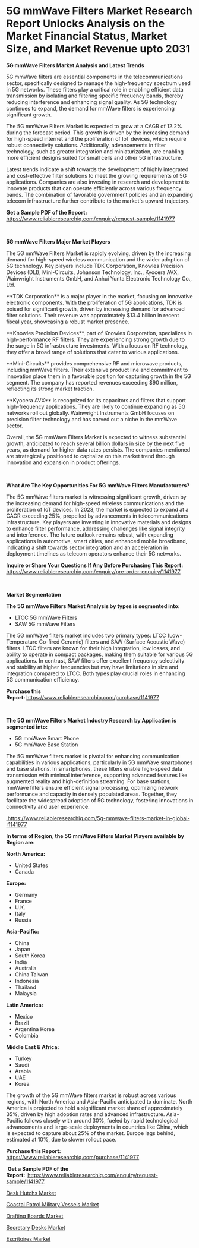 <p><h1>5G mmWave Filters Market Research Report Unlocks Analysis on the Market Financial Status, Market Size, and Market Revenue upto 2031</h1></p><p><strong>5G mmWave Filters Market Analysis and Latest Trends</strong></p>
<p><p>5G mmWave filters are essential components in the telecommunications sector, specifically designed to manage the high-frequency spectrum used in 5G networks. These filters play a critical role in enabling efficient data transmission by isolating and filtering specific frequency bands, thereby reducing interference and enhancing signal quality. As 5G technology continues to expand, the demand for mmWave filters is experiencing significant growth.</p><p>The 5G mmWave Filters Market is expected to grow at a CAGR of 12.2% during the forecast period. This growth is driven by the increasing demand for high-speed internet and the proliferation of IoT devices, which require robust connectivity solutions. Additionally, advancements in filter technology, such as greater integration and miniaturization, are enabling more efficient designs suited for small cells and other 5G infrastructure.</p><p>Latest trends indicate a shift towards the development of highly integrated and cost-effective filter solutions to meet the growing requirements of 5G applications. Companies are also investing in research and development to innovate products that can operate efficiently across various frequency bands. The combination of favorable government policies and an expanding telecom infrastructure further contribute to the market's upward trajectory.</p></p>
<p><strong>Get a Sample PDF of the Report:&nbsp;</strong> <a href="https://www.reliableresearchiq.com/enquiry/request-sample/1141977?utm_campaign=1137&utm_medium=2&utm_source=Github&utm_content=ia&utm_term=03102024&utm_id=5g-mmwave-filters">https://www.reliableresearchiq.com/enquiry/request-sample/1141977</a></p>
<p>&nbsp;</p>
<p><strong>5G mmWave Filters Major Market Players</strong></p>
<p><p>The 5G mmWave Filters Market is rapidly evolving, driven by the increasing demand for high-speed wireless communication and the wider adoption of 5G technology. Key players include TDK Corporation, Knowles Precision Devices (DLI), Mini-Circuits, Johanson Technology, Inc., Kyocera AVX, Wainwright Instruments GmbH, and Anhui Yunta Electronic Technology Co., Ltd.</p><p>**TDK Corporation** is a major player in the market, focusing on innovative electronic components. With the proliferation of 5G applications, TDK is poised for significant growth, driven by increasing demand for advanced filter solutions. Their revenue was approximately $13.4 billion in recent fiscal year, showcasing a robust market presence.</p><p>**Knowles Precision Devices**, part of Knowles Corporation, specializes in high-performance RF filters. They are experiencing strong growth due to the surge in 5G infrastructure investments. With a focus on RF technology, they offer a broad range of solutions that cater to various applications.</p><p>**Mini-Circuits** provides comprehensive RF and microwave products, including mmWave filters. Their extensive product line and commitment to innovation place them in a favorable position for capturing growth in the 5G segment. The company has reported revenues exceeding $90 million, reflecting its strong market traction.</p><p>**Kyocera AVX** is recognized for its capacitors and filters that support high-frequency applications. They are likely to continue expanding as 5G networks roll out globally. Wainwright Instruments GmbH focuses on precision filter technology and has carved out a niche in the mmWave sector.</p><p>Overall, the 5G mmWave Filters Market is expected to witness substantial growth, anticipated to reach several billion dollars in size by the next five years, as demand for higher data rates persists. The companies mentioned are strategically positioned to capitalize on this market trend through innovation and expansion in product offerings.</p></p>
<p>&nbsp;</p>
<p><strong>What Are The Key Opportunities For 5G mmWave Filters Manufacturers?</strong></p>
<p><p>The 5G mmWave filters market is witnessing significant growth, driven by the increasing demand for high-speed wireless communications and the proliferation of IoT devices. In 2023, the market is expected to expand at a CAGR exceeding 25%, propelled by advancements in telecommunications infrastructure. Key players are investing in innovative materials and designs to enhance filter performance, addressing challenges like signal integrity and interference. The future outlook remains robust, with expanding applications in automotive, smart cities, and enhanced mobile broadband, indicating a shift towards sector integration and an acceleration in deployment timelines as telecom operators enhance their 5G networks.</p></p>
<p><strong>Inquire or Share Your Questions If Any Before Purchasing This Report:</strong> <a href="https://www.reliableresearchiq.com/enquiry/pre-order-enquiry/1141977?utm_campaign=1137&utm_medium=2&utm_source=Github&utm_content=ia&utm_term=03102024&utm_id=5g-mmwave-filters">https://www.reliableresearchiq.com/enquiry/pre-order-enquiry/1141977</a></p>
<p>&nbsp;</p>
<p><strong>Market Segmentation</strong></p>
<p><strong>The 5G mmWave Filters Market Analysis by types is segmented into:</strong></p>
<p><ul><li>LTCC 5G mmWave Filters</li><li>SAW 5G mmWave Filters</li></ul></p>
<p><p>The 5G mmWave filters market includes two primary types: LTCC (Low-Temperature Co-fired Ceramic) filters and SAW (Surface Acoustic Wave) filters. LTCC filters are known for their high integration, low losses, and ability to operate in compact packages, making them suitable for various 5G applications. In contrast, SAW filters offer excellent frequency selectivity and stability at higher frequencies but may have limitations in size and integration compared to LTCC. Both types play crucial roles in enhancing 5G communication efficiency.</p></p>
<p><strong>Purchase this Report:&nbsp;</strong><a href="https://www.reliableresearchiq.com/purchase/1141977?utm_campaign=1137&utm_medium=2&utm_source=Github&utm_content=ia&utm_term=03102024&utm_id=5g-mmwave-filters">https://www.reliableresearchiq.com/purchase/1141977</a></p>
<p>&nbsp;</p>
<p><strong>The 5G mmWave Filters Market Industry Research by Application is segmented into:</strong></p>
<p><ul><li>5G mmWave Smart Phone</li><li>5G mmWave Base Station</li></ul></p>
<p><p>The 5G mmWave filters market is pivotal for enhancing communication capabilities in various applications, particularly in 5G mmWave smartphones and base stations. In smartphones, these filters enable high-speed data transmission with minimal interference, supporting advanced features like augmented reality and high-definition streaming. For base stations, mmWave filters ensure efficient signal processing, optimizing network performance and capacity in densely populated areas. Together, they facilitate the widespread adoption of 5G technology, fostering innovations in connectivity and user experience.</p></p>
<p><a href="https://www.reliableresearchiq.com/5g-mmwave-filters-market-in-global-r1141977?utm_campaign=1137&utm_medium=2&utm_source=Github&utm_content=ia&utm_term=03102024&utm_id=5g-mmwave-filters">&nbsp;https://www.reliableresearchiq.com/5g-mmwave-filters-market-in-global-r1141977</a></p>
<p><strong>In terms of Region, the 5G mmWave Filters Market Players available by Region are:</strong></p>
<p>
    <p> <strong> North America: </strong>
        <ul>
            <li>United States</li>
            <li>Canada</li>
        </ul>
        </p> 
    <p> <strong> Europe: </strong>
        <ul>
            <li>Germany</li>
            <li>France</li>
            <li>U.K.</li>
            <li>Italy</li>
            <li>Russia</li>
        </ul>
        </p> 
    <p> <strong> Asia-Pacific: </strong>
        <ul>
            <li>China</li>
            <li>Japan</li>
            <li>South Korea</li>
            <li>India</li>
            <li>Australia</li>
            <li>China Taiwan</li>
            <li>Indonesia</li>
            <li>Thailand</li>
            <li>Malaysia</li>
        </ul>
        </p> 
    <p> <strong> Latin America: </strong>
        <ul>
            <li>Mexico</li>
            <li>Brazil</li>
            <li>Argentina Korea</li>
            <li>Colombia</li>
        </ul>
        </p> 
    <p> <strong> Middle East & Africa: </strong>
        <ul>
            <li>Turkey</li>
            <li>Saudi</li>
            <li>Arabia</li>
            <li>UAE</li>
            <li>Korea</li>
        </ul>
    </p>
    </p>
<p><p>The growth of the 5G mmWave filters market is robust across various regions, with North America and Asia-Pacific anticipated to dominate. North America is projected to hold a significant market share of approximately 35%, driven by high adoption rates and advanced infrastructure. Asia-Pacific follows closely with around 30%, fueled by rapid technological advancements and large-scale deployments in countries like China, which is expected to capture about 25% of the market. Europe lags behind, estimated at 10%, due to slower rollout pace.</p></p>
<p><strong>Purchase this Report: </strong><a href="https://www.reliableresearchiq.com/purchase/1141977?utm_campaign=1137&utm_medium=2&utm_source=Github&utm_content=ia&utm_term=03102024&utm_id=5g-mmwave-filters">https://www.reliableresearchiq.com/purchase/1141977</a></p>
<p>&nbsp;<strong>Get a Sample PDF of the Report:&nbsp;&nbsp;</strong><a href="https://www.reliableresearchiq.com/enquiry/request-sample/1141977?utm_campaign=1137&utm_medium=2&utm_source=Github&utm_content=ia&utm_term=03102024&utm_id=5g-mmwave-filters">https://www.reliableresearchiq.com/enquiry/request-sample/1141977</a></p>
<p><strong></strong></p>
<p><p><a href="https://www.linkedin.com/pulse/global-desk-hutchs-market-size-trends-analysis-regional-outlook-hrxac?utm_campaign=1137&utm_medium=2&utm_source=Github&utm_content=ia&utm_term=03102024&utm_id=5g-mmwave-filters">Desk Hutchs Market</a></p><p><a href="https://github.com/AnamariaDemiri475/Market-Research-Report-List-1/blob/main/coastal-patrol-military-vessels-market.md?utm_campaign=1137&utm_medium=2&utm_source=Github&utm_content=ia&utm_term=03102024&utm_id=5g-mmwave-filters">Coastal Patrol Military Vessels Market</a></p><p><a href="https://www.linkedin.com/pulse/navigating-global-drafting-boards-market-landscape-trends-forecasts-9heoc?utm_campaign=1137&utm_medium=2&utm_source=Github&utm_content=ia&utm_term=03102024&utm_id=5g-mmwave-filters">Drafting Boards Market</a></p><p><a href="https://www.linkedin.com/pulse/insights-secretary-desks-industry-market-financial-status-size-6ehdc?utm_campaign=1137&utm_medium=2&utm_source=Github&utm_content=ia&utm_term=03102024&utm_id=5g-mmwave-filters">Secretary Desks Market</a></p><p><a href="https://www.linkedin.com/pulse/escritoires-market-penetration-strategies-untapped-markets-g07oc?utm_campaign=1137&utm_medium=2&utm_source=Github&utm_content=ia&utm_term=03102024&utm_id=5g-mmwave-filters">Escritoires Market</a></p></p>